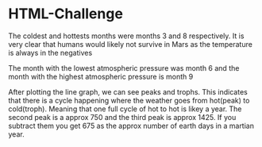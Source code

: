 # HTML-Challenge

The coldest and hottests months were months 3 and 8 respectively. It is very clear that humans would likely not survive in Mars as the temperature is always in the negatives

The month with the lowest atmospheric pressure was month 6 and the month with the highest atmospheric pressure is month 9

After plotting the line graph, we can see peaks and trophs. This indicates that there is a cycle happening where the weather goes from hot(peak) to cold(troph). Meaning that one full cycle of hot to hot is likey a year. The second peak is a approx 750 and the third peak is approx 1425. If you subtract them you get 675 as the approx number of earth days in a martian year. 
